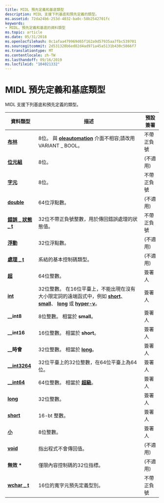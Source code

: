 ```yaml
---
title: MIDL 預先定義和基底類型
description: MIDL 支援下列基底和預先定義的類型。
ms.assetid: 72da24b6-253d-4032-ba0c-58b2542701fc
keywords:
- MIDL、預先定義和基底的資料類型
ms.topic: article
ms.date: 05/31/2018
ms.openlocfilehash: 0c1afaa479969d65f162a9d57935aa7fbc539701
ms.sourcegitcommit: 2d531328b6ed82d4ad971a45a5131b430c5866f7
ms.translationtype: MT
ms.contentlocale: zh-TW
ms.lasthandoff: 09/16/2019
ms.locfileid: "104021332"
---
```

# <a name="midl-predefined-and-base-types"></a>MIDL 預先定義和基底類型

MIDL 支援下列基底和預先定義的類型。



| 資料類型                                  | 描述                                                                                                                                                                                             | 預設簽署     |
|--------------------------------------------|---------------------------------------------------------------------------------------------------------------------------------------------------------------------------------------------------------|------------------|
| [**布林**](boolean.md)                 | 8位。 與 [**oleautomation**](oleautomation.md) 介面不相容;請改用 VARIANT \_ BOOL。                                                                                               | 不帶正負號         |
| [**位元組**](byte.md)                       | 8位。                                                                                                                                                                                                 | (不適用) |
| [**字元**](char-idl.md)                   | 8位。                                                                                                                                                                                                 | 不帶正負號         |
| [**double**](double.md)                   | 64位浮點數。                                                                                                                                                                           | (不適用) |
| [**錯誤 \_ 狀態 \_ t**](error-status-t.md) | 32位不帶正負號整數，用於傳回錯誤處理的狀態值。                                                                                                                                 | 不帶正負號         |
| [**浮動**](float.md)                     | 32位浮點數。                                                                                                                                                                           | (不適用) |
| [**處理 \_ t**](handle-t.md)              | 系結的基本控制碼類型。                                                                                                                                                                      | (不適用) |
| [**超**](hyper.md)                     | 64位整數。                                                                                                                                                                                         | 簽署人           |
| [**int**](int.md)                         | 32位整數。 在16位平臺上，不能出現在沒有大小限定詞的遠端函式中，例如 [**short**](short.md)、 [**small**](small.md)、 [**long**](long.md) 或 [**hyper-v**](hyper.md)。 | 簽署人           |
| **\_\_int8**                               | 8位整數。 相當於 **small**。                                                                                                                                                                 | 簽署人           |
| **\_\_int16**                              | 16位整數。 相當於 **short**。                                                                                                                                                                | 簽署人           |
| **\_\_時會**                              | 32位整數。 相當於 [**long**](long.md)。                                                                                                                                                     | 簽署人           |
| [**\_\_int3264**](--int3264.md)           | 32位平臺上的32位整數，在64位平臺上為64位。                                                                                                                       | 簽署人           |
| [**\_\_int64**](--int64.md)               | 64位整數。 相當於 [**超級**](hyper.md)。                                                                                                                                                   | 簽署人           |
| [**long**](long.md)                       | 32位整數。                                                                                                                                                                                         | 簽署人           |
| [**short**](short.md)                     | 16-bt 整數。                                                                                                                                                                                          | 簽署人           |
| [**小**](small.md)                     | 8位整數。                                                                                                                                                                                          | 簽署人           |
| [**void**](void.md)                       | 指出程式不會傳回值。                                                                                                                                                   | (不適用) |
| **無效 \***                                | 僅限內容控制碼的32位指標。                                                                                                                                                                | (不適用) |
| [**wchar \_ t**](wchar-t.md)                | 16位的寬字元預先定義型別。                                                                                                                                                             | 不帶正負號         |



 

 

 





